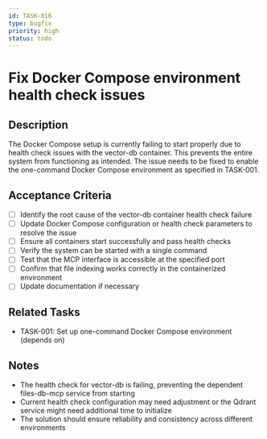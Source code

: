 ```yaml
---
id: TASK-016
type: bugfix
priority: high
status: todo
---
```


# Fix Docker Compose environment health check issues

## Description
The Docker Compose setup is currently failing to start properly due to health check issues with the vector-db container. This prevents the entire system from functioning as intended. The issue needs to be fixed to enable the one-command Docker Compose environment as specified in TASK-001.

## Acceptance Criteria
- [ ] Identify the root cause of the vector-db container health check failure
- [ ] Update Docker Compose configuration or health check parameters to resolve the issue
- [ ] Ensure all containers start successfully and pass health checks
- [ ] Verify the system can be started with a single command
- [ ] Test that the MCP interface is accessible at the specified port
- [ ] Confirm that file indexing works correctly in the containerized environment
- [ ] Update documentation if necessary

## Related Tasks
- TASK-001: Set up one-command Docker Compose environment (depends on)

## Notes
- The health check for vector-db is failing, preventing the dependent files-db-mcp service from starting
- Current health check configuration may need adjustment or the Qdrant service might need additional time to initialize
- The solution should ensure reliability and consistency across different environments